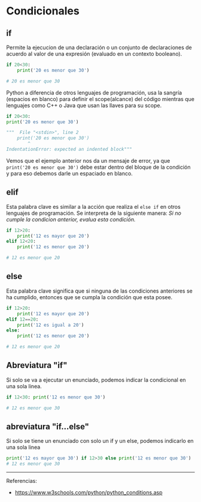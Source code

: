 # Condicionales
## if
Permite la ejecucion de una declaración o un conjunto de declaraciones de acuerdo al valor de una expresión (evaluado en un contexto booleano).
```Python
if 20<30:
    print('20 es menor que 30')

# 20 es menor que 30
```
Python a diferencia de otros lenguajes de programación, usa la sangría (espacios en blanco) para definir el scope(alcance) del código mientras que lenguajes como C++ o Java que usan las llaves para su scope.
```Python
if 20<30:
print('20 es menor que 30')

"""  File "<stdin>", line 2
    print('20 es menor que 30')
        ^
IndentationError: expected an indented block"""
```
Vemos que el ejemplo anterior nos da un mensaje de error, ya que `print('20 es menor que 30')` debe estar dentro del bloque de la condición y para eso debemos darle un espaciado en blanco.

## elif
Esta palabra clave es similar a la acción que realiza el `else if` en otros lenguajes de programación. Se interpreta de la siguiente manera: *Si no cumple la condicion anterior, evalua esta condición.*
```Python
if 12>20:
    print('12 es mayor que 20')
elif 12<20:
    print('12 es menor que 20')

# 12 es menor que 20
```
## else
Esta palabra clave significa que si ninguna de las condiciones anteriores se ha cumplido, entonces que se cumpla la condición que esta posee.
```Python
if 12>20:
    print('12 es mayor que 20')
elif 12==20:
    print('12 es igual a 20')
else:
    print('12 es menor que 20')

# 12 es menor que 20
```
## Abreviatura "if"
Si solo se va a ejecutar un enunciado, podemos indicar la condicional en una sola linea.
```Python
if 12<30: print('12 es menor que 30')

# 12 es menor que 30
```
## abreviatura "if...else"
Si solo se tiene un enunciado con solo un if y un else, podemos indicarlo en una sola linea
```Python
print('12 es mayor que 30') if 12>30 else print('12 es menor que 30')
# 12 es menor que 30
```
***
Referencias:
- https://www.w3schools.com/python/python_conditions.asp